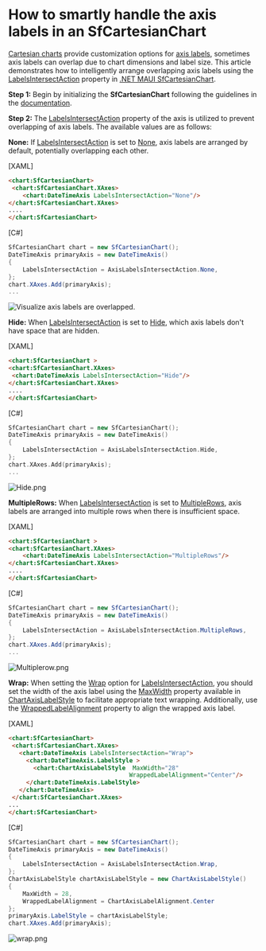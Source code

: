 # How to smartly handle the axis labels in an SfCartesianChart 
[Cartesian charts](https://help.syncfusion.com/maui/cartesian-charts/getting-started) provide customization options for [axis labels](https://help.syncfusion.com/maui/cartesian-charts/axis/axislabels), sometimes axis labels can overlap due to chart dimensions and label size. This article demonstrates how to intelligently arrange overlapping axis labels using the [LabelsIntersectAction](https://help.syncfusion.com/cr/maui/Syncfusion.Maui.Charts.ChartAxis.html#Syncfusion_Maui_Charts_ChartAxis_LabelsIntersectAction) property in [.NET MAUI SfCartesianChart](https://www.syncfusion.com/maui-controls/maui-cartesian-charts).

**Step 1:**
Begin by initializing the **SfCartesianChart** following the guidelines in the [documentation](https://help.syncfusion.com/maui/cartesian-charts/getting-started).

**Step 2:**
The [LabelsIntersectAction](https://help.syncfusion.com/cr/maui/Syncfusion.Maui.Charts.ChartAxis.html#Syncfusion_Maui_Charts_ChartAxis_LabelsIntersectAction) property of the axis is utilized to prevent overlapping of axis labels. The available values are as follows:

**None:**
 If [LabelsIntersectAction]() is set to [None](https://help.syncfusion.com/cr/maui/Syncfusion.Maui.Charts.AxisLabelsIntersectAction.html#Syncfusion_Maui_Charts_AxisLabelsIntersectAction_None), axis labels are arranged by default, potentially overlapping each other.

[XAML] 
 ```html
<chart:SfCartesianChart>
  <chart:SfCartesianChart.XAxes>
     <chart:DateTimeAxis LabelsIntersectAction="None"/>
 </chart:SfCartesianChart.XAxes>
....
 </chart:SfCartesianChart> 
 ```

[C#]
 ```csharp
SfCartesianChart chart = new SfCartesianChart();
DateTimeAxis primaryAxis = new DateTimeAxis()
 {
     LabelsIntersectAction = AxisLabelsIntersectAction.None,
 };
 chart.XAxes.Add(primaryAxis);
... 
 ```

  
 
 ![Visualize axis labels are overlapped.](https://support.syncfusion.com/kb/agent/attachment/article/16155/inline?token=eyJhbGciOiJodHRwOi8vd3d3LnczLm9yZy8yMDAxLzA0L3htbGRzaWctbW9yZSNobWFjLXNoYTI1NiIsInR5cCI6IkpXVCJ9.eyJpZCI6IjI0MDMzIiwib3JnaWQiOiIzIiwiaXNzIjoic3VwcG9ydC5zeW5jZnVzaW9uLmNvbSJ9.v5xyfRpxTryA9y10ErRf4cjT5MImx9K7cii9TI5q8B4)

**Hide:**
 When [LabelsIntersectAction](https://help.syncfusion.com/cr/maui/Syncfusion.Maui.Charts.ChartAxis.html#Syncfusion_Maui_Charts_ChartAxis_LabelsIntersectAction) is set to [Hide](https://help.syncfusion.com/cr/maui/Syncfusion.Maui.Charts.AxisLabelsIntersectAction.html#Syncfusion_Maui_Charts_AxisLabelsIntersectAction_Hide), which axis labels don't have space that are hidden.

[XAML]
 ```html
<chart:SfCartesianChart >
 <chart:SfCartesianChart.XAxes>
  <chart:DateTimeAxis LabelsIntersectAction="Hide"/>
 </chart:SfCartesianChart.XAxes>
....
 </chart:SfCartesianChart> 
 ```

[C#]
 ```cpp
SfCartesianChart chart = new SfCartesianChart();
DateTimeAxis primaryAxis = new DateTimeAxis()
{
     LabelsIntersectAction = AxisLabelsIntersectAction.Hide,
};
 chart.XAxes.Add(primaryAxis);
... 
 ```
 
 
  
 ![Hide.png](https://support.syncfusion.com/kb/agent/attachment/article/16155/inline?token=eyJhbGciOiJodHRwOi8vd3d3LnczLm9yZy8yMDAxLzA0L3htbGRzaWctbW9yZSNobWFjLXNoYTI1NiIsInR5cCI6IkpXVCJ9.eyJpZCI6IjI0MDM2Iiwib3JnaWQiOiIzIiwiaXNzIjoic3VwcG9ydC5zeW5jZnVzaW9uLmNvbSJ9.4wE53Own4RSb_l-UbO50DiAjyGmvw_GRBri7DQfZNW4)

**MultipleRows:**
When [LabelsIntersectAction](https://help.syncfusion.com/cr/maui/Syncfusion.Maui.Charts.ChartAxis.html#Syncfusion_Maui_Charts_ChartAxis_LabelsIntersectAction) is set to [MultipleRows](https://help.syncfusion.com/cr/maui/Syncfusion.Maui.Charts.AxisLabelsIntersectAction.html#Syncfusion_Maui_Charts_AxisLabelsIntersectAction_MultipleRows), axis labels are arranged into multiple rows when there is insufficient space.

[XAML] 
 ```html
<chart:SfCartesianChart >
 <chart:SfCartesianChart.XAxes>
     <chart:DateTimeAxis LabelsIntersectAction="MultipleRows"/>
 </chart:SfCartesianChart.XAxes>
....
 </chart:SfCartesianChart> 
 ```

[C#]
 ```csharp
SfCartesianChart chart = new SfCartesianChart();
DateTimeAxis primaryAxis = new DateTimeAxis()
{
     LabelsIntersectAction = AxisLabelsIntersectAction.MultipleRows,
};
chart.XAxes.Add(primaryAxis);
... 
 ```
 
 ![Multiplerow.png](https://support.syncfusion.com/kb/agent/attachment/article/16155/inline?token=eyJhbGciOiJodHRwOi8vd3d3LnczLm9yZy8yMDAxLzA0L3htbGRzaWctbW9yZSNobWFjLXNoYTI1NiIsInR5cCI6IkpXVCJ9.eyJpZCI6IjI0MDM3Iiwib3JnaWQiOiIzIiwiaXNzIjoic3VwcG9ydC5zeW5jZnVzaW9uLmNvbSJ9.PLJXnmDSHl0AQNfEVKMrgWj0TI5YfZdSay_p8UH0OyY)

**Wrap:**
When setting the [Wrap](https://help.syncfusion.com/cr/maui/Syncfusion.Maui.Charts.AxisLabelsIntersectAction.html#Syncfusion_Maui_Charts_AxisLabelsIntersectAction_Wrap) option for [LabelsIntersectAction](https://help.syncfusion.com/cr/maui/Syncfusion.Maui.Charts.ChartAxis.html#Syncfusion_Maui_Charts_ChartAxis_LabelsIntersectAction), you should set the width of the axis label using the [MaxWidth](https://help.syncfusion.com/cr/maui/Syncfusion.Maui.Charts.ChartAxisLabelStyle.html#Syncfusion_Maui_Charts_ChartAxisLabelStyle_MaxWidth) property available in [ChartAxisLabelStyle](https://help.syncfusion.com/cr/maui/Syncfusion.Maui.Charts.ChartAxisLabelStyle.html) to facilitate appropriate text wrapping. Additionally, use the [WrappedLabelAlignment](https://help.syncfusion.com/cr/maui/Syncfusion.Maui.Charts.ChartAxisLabelStyle.html#Syncfusion_Maui_Charts_ChartAxisLabelStyle_WrappedLabelAlignment) property to align the wrapped axis label.

[XAML]
 ```html
<chart:SfCartesianChart>
  <chart:SfCartesianChart.XAxes>
    <chart:DateTimeAxis LabelsIntersectAction="Wrap">
      <chart:DateTimeAxis.LabelStyle >
        <chart:ChartAxisLabelStyle  MaxWidth="28" 
                                   WrappedLabelAlignment="Center"/>
      </chart:DateTimeAxis.LabelStyle>
    </chart:DateTimeAxis>
  </chart:SfCartesianChart.XAxes>
...
</chart:SfCartesianChart> 
 ```

[C#]
 ```csharp
 SfCartesianChart chart = new SfCartesianChart();
 DateTimeAxis primaryAxis = new DateTimeAxis()
 {
     LabelsIntersectAction = AxisLabelsIntersectAction.Wrap,
 };
 ChartAxisLabelStyle chartAxisLabelStyle = new ChartAxisLabelStyle()
 {
     MaxWidth = 28,
     WrappedLabelAlignment = ChartAxisLabelAlignment.Center
 };
 primaryAxis.LabelStyle = chartAxisLabelStyle;
 chart.XAxes.Add(primaryAxis); 
 ```
 ![wrap.png](https://support.syncfusion.com/kb/agent/attachment/article/16155/inline?token=eyJhbGciOiJodHRwOi8vd3d3LnczLm9yZy8yMDAxLzA0L3htbGRzaWctbW9yZSNobWFjLXNoYTI1NiIsInR5cCI6IkpXVCJ9.eyJpZCI6IjI0MDQwIiwib3JnaWQiOiIzIiwiaXNzIjoic3VwcG9ydC5zeW5jZnVzaW9uLmNvbSJ9.fV6ZbYWBVpfUz53uZKbLr4dsBQDBeC6O4kG7BdjG6Z8)